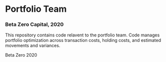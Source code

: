 # Portfolio Team
### Beta Zero Capital, 2020

This repository contains code relavent to the portfolio team. Code manages portfolio optimization across
transaction costs, holding costs, and estimated movements and variances.


Beta Zero 2020
